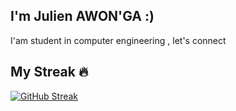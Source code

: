 

 ## I'm Julien AWON'GA :)
  I'am student in computer engineering , let's connect 

## My Streak 🔥
[![GitHub Streak](https://streak-stats.demolab.com?user=julienawon&theme=transparent&hide_border=true&date_format=j%20M%5B%20Y%5D)](https://git.io/streak-stats)
